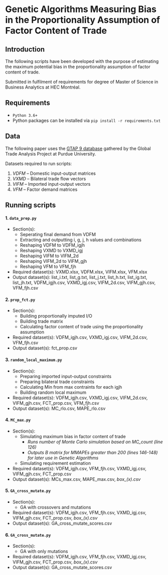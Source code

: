 # Genetic Algorithms Measuring Bias in the Proportionality Assumption of Factor Content of Trade

## Introduction
The following scripts have been developed with the purpose of estimating the maximum potential bias in the proportionality assumption of factor content of trade.

Submitted in fulfilment of requirements for degree of Master of Science in Business Analytics at HEC Montréal.


## Requirements
- `Python 3.6+`
- Python packages can be installed via `pip install -r requirements.txt`

## Data
The following paper uses the [GTAP 9 database](https://www.gtap.agecon.purdue.edu/databases/v9/) gathered by the Global Trade Analysis Project at Purdue University.

Datasets required to run scripts:
1. _VDFM_ – Domestic input-output matrices
2. _VXMD_ – Bilateral trade flow vectors
3. _VIFM_ – Imported input-output vectors
4. _VFM_ – Factor demand matrices

## Running scripts

#### 1. `data_prep.py`
* Section(s):
  * Seperating final demand from VDFM
  * Extracting and outputting i, g, j, h values and combinations
  * Reshaping VDFM to VDFM_igjh
  * Reshaping VXMD to VXMD_igj
  * Reshaping VIFM to VIFM_2d
  * Reshaping VIFM_2d to VIFM_gjh
  * Reshaping VFM to VFM_fjh
* Required dataset(s): VXMD.xlsx, VDFM.xlsx, VIFM.xlsx, VFM.xlsx
* Output dataset(s): list_i.txt, list_g.txt, list_j.txt, list_h.txt, list_ig.txt, list_jh.txt, VDFM_igjh.csv, VXMD_igj.csv, VIFM_2d.csv, VIFM_gjh.csv, VFM_fjh.csv

#### 2. `prop_fct.py`
* Section(s):
  * Building proportionally imputed I/O
  * Building trade matrix
  * Calculating factor content of trade using the proportionality assumption
* Required dataset(s): VDFM_igjh.csv, VXMD_igj.csv, VIFM_2d.csv, VFM_fjh.csv
* Output dataset(s): fct_prop.csv

#### 3. `random_local_maximum.py`
* Section(s):
  * Preparing imported input-output constraints
  * Preparing bilateral trade constraints
  * Calculating Min from max contraints for each igjh
  * Building random local maximum
* Required dataset(s): VDFM_igjh.csv, VXMD_igj.csv, VIFM_2d.csv, VIFM_gjh.csv, FCT_prop.csv, VFM_fjh.csv
* Output dataset(s): MC_rlo.csv, MAPE_rlo.csv

#### 4. `MC_max.py`
* Section(s):
  * Simulating maximum bias in factor content of trade
    * _Runs number of Monte Carlo simulation based on MC_count (line 126)_
    * _Outputs B matrix for MMAPEs greater than 200 (lines 146-148) for later use in Genetic Algorithms_    
  * Simulating requirement estimation
* Required dataset(s): VDFM_igjh.csv, VFM_fjh.csv, VXMD_igj.csv, VIFM_gjh.csv, FCT_prop.csv
* Output dataset(s): MCs_max.csv, MAPE_max.csv, *box_(x).csv*

#### 5. `GA_cross_mutate.py`
* Section(s):
  * GA with crossovers and mutations
* Required dataset(s): VDFM_igjh.csv, VFM_fjh.csv, VXMD_igj.csv, VIFM_gjh.csv, FCT_prop.csv, *box_(x).csv*
* Output dataset(s): GA_cross_mutate_scores.csv

#### 6. `GA_cross_mutate.py`
* Section(s):
  * GA with only mutations
* Required dataset(s): VDFM_igjh.csv, VFM_fjh.csv, VXMD_igj.csv, VIFM_gjh.csv, FCT_prop.csv, *box_(x).csv*
* Output dataset(s): GA_cross_mutate_scores.csv
